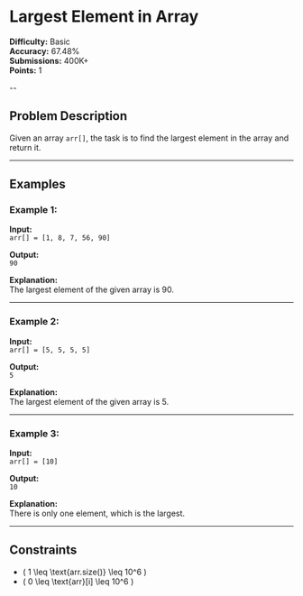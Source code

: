 # Largest Element in Array

**Difficulty:** Basic  
**Accuracy:** 67.48%  
**Submissions:** 400K+  
**Points:** 1  

--

## Problem Description  
Given an array `arr[]`, the task is to find the largest element in the array and return it.  

---

## Examples  

### Example 1:  
**Input:**  
`arr[] = [1, 8, 7, 56, 90]`  

**Output:**  
`90`  

**Explanation:**  
The largest element of the given array is 90.  

---

### Example 2:  
**Input:**  
`arr[] = [5, 5, 5, 5]`  

**Output:**  
`5`  

**Explanation:**  
The largest element of the given array is 5.  

---

### Example 3:  
**Input:**  
`arr[] = [10]`  

**Output:**  
`10`  

**Explanation:**  
There is only one element, which is the largest.  

---

## Constraints  
- \( 1 \leq \text{arr.size()} \leq 10^6 \)  
- \( 0 \leq \text{arr}[i] \leq 10^6 \)  
